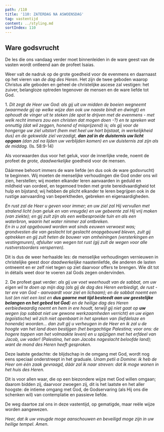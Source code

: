 ```yaml
---
path: /110
title: '110: ZATERDAG NA ASWOENSDAG'
tag: vastentijd
content: ../styling.md
sortIndex: 110
---
```


## Ware godsvrucht

De les die ons vandaag verder moet binnenleiden in de ware geest van de vasten wordt ontleend aan de profeet Isaias.

Weer valt de nadruk op de grote goedheid voor de evenmens en daarnaast op het vieren van _de dag des Heren_. Het zijn de twee geboden waarop Christus alle geboden en geheel de christelijke ascese zal vestigen: het zuiver, belangloze optreden tegenover de mensen en de ware liefde tot God.

1\. _Dit zegt de Heer uw God: als gij uit uw midden de boeien wegneemt (waarmede gij op welke wijze dan ook uw naaste bindt en dwingt) en ophoudt de vinger uit te steken (de spot te drijven met de evenmens - met welk recht immers zou een christen dat mogen doen -?) en te spreken wat onnuttig (dat wil zeggen, honend of misprijzend) is; als gij voor de hongerige uw ziel uitstort (hem met heel uw hart bijstaat, in werkelijkheid dus) en de gekwelde ziel verzadigt, __dan zal in de duisternis uw licht opgaan__ (dan zal na lijden uw verblijden komen) en uw duisternis zal zijn als de middag._ (Is. 58:9-14)

Als voorwaarden dus voor het geluk, voor de innerlijke vrede, noemt de profeet de _grote, daadwerkelijke_ goedheid voor de mensen.

Dáármee behoort immers de ware liefde (en dus ook de ware godsvrucht) te beginnen. Wij moeten de menselijke verhoudingen die God onder ons wil zien, herstellen; wij moeten elkander leren aanvaarden in geduld en mildheid van oordeel, en tegemoed treden met grote bereidvaardigheid tot hulp en bijstand; wij hebben de plicht elkander te leren begrijpen ook in de rustige aanvaarding van beperktheden, gebreken en eigenaardigheden.

_En rust zal de Heer u geven voor immer; en uw ziel zal Hij vervullen met stralend licht (van geluk en van vreugde) en uw gebeente zal Hij vrij maken (van ziekte); en gij zult zijn als een welbesproeide tuin en als een waterbron, waarin het water nimmer zal ontbreken._  
_En in u zal opgebouwd worden wat sinds eeuwen verwoest was; grondvesten die van geslacht tot geslacht onopgebouwd bleven, zult gij optrekken en gij zult heten de bouwer van omheiningen (versterkingen en vestingmuren), afsluiter van wegen tot rust (gij zult de wegen voor alle rustverstoorders versperren)._

Dit is dus de weer herhaalde les: de menselijke verhoudingen vernieuwen in christelijke geest door _daadwerkelijke_ naastenliefde, die anderen de lasten ontneemt en er zelf niet tegen op ziet daarvoor offers te brengen. Wie dit tot in détails weet door te voeren zal Gods zegen ondervinden.

2\. De profeet gaat verder: _als gij uw voet weerhoudt van de sabbat, om uw eigen wil te doen op mijn dag (als gij de dag des Heren eerbiedigt, de rust - ter ere van God - aanvaardt voor ziel en lichaam); en de sabbat noemt een lust (en niet een last en __dus gaarne mat tijd besteedt aan uw geestelijke belangen en het gebed tot God__) en de heilige dag des Heren eerbiedwaardig noemt en hem in ere houdt, terwijl gij niet gaat op __uw__ wegen (op sabbat niet uw gewone werkzaamheden verricht) en uw eigen (egoïstische) wil zich niet openbaart in het spreken van (liefdeloze en honende) woorden... dan zult gij u verheugen in de Heer en ik zal u de hoogte van het land doen bestijgen (het bergachtige Palestina; voor ons: de hogere toppen van het volmaakte leven) en u spijzigen met het erfdeel van Jacob, uw vader! (Palestina, het aan Jacobs nageslacht beloofde land); want de mond des Heren heeft gesproken_.

Deze laatste gedachte: de blijdschap in de omgang met God, wordt nog eens speciaal onderstreept in het graduale. _Unam petii a Domine_: _ik heb de Heer om één zaak gevraagd, dáár zal ik naar streven: dat ik moge wonen in het huis des Heren._

Dit is voor allen waar, die op een biezondere wijze met God willen omgaan; daarom bidden zij, daarvoor zwoegen zij, dit is het laatste en het aller hoogste: de intieme omgang met God, de Godservaring (als Hij ons die schenken wil) van contemplatie en passieve liefde.

De weg daartoe zal ons in deze vastentijd, op gematigde, maar reële wijze worden aangewezen. 

_Heer, dat ik uw vreugde moge aanschouwen en beveiligd moge zijn in uw heilige tempel. Amen._
